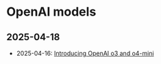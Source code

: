 # OpenAI models

## 2025-04-18

- 2025-04-16: [Introducing OpenAI o3 and o4-mini](https://openai.com/index/introducing-o3-and-o4-mini/)